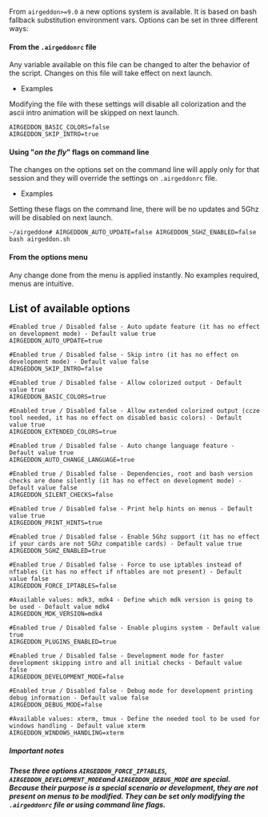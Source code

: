 From `airgeddon>=9.0` a new options system is available. It is based on bash fallback substitution environment vars. Options can be set in three different ways:

#### From the `.airgeddonrc` file

Any variable available on this file can be changed to alter the behavior of the script. Changes on this file will take effect on next launch.

 - Examples

Modifying the file with these settings will disable all colorization and the ascii intro animation will be skipped on next launch.
```
AIRGEDDON_BASIC_COLORS=false
AIRGEDDON_SKIP_INTRO=true
```

#### Using "_on the fly_" flags on command line

The changes on the options set on the command line will apply only for that session and they will override the settings on `.airgeddonrc` file.

 - Examples

Setting these flags on the command line, there will be no updates and 5Ghz will be disabled on next launch.
```
~/airgeddon# AIRGEDDON_AUTO_UPDATE=false AIRGEDDON_5GHZ_ENABLED=false bash airgeddon.sh
```
 
#### From the options menu

Any change done from the menu is applied instantly. No examples required, menus are intuitive.

## List of available options

```
#Enabled true / Disabled false - Auto update feature (it has no effect on development mode) - Default value true
AIRGEDDON_AUTO_UPDATE=true

#Enabled true / Disabled false - Skip intro (it has no effect on development mode) - Default value false
AIRGEDDON_SKIP_INTRO=false

#Enabled true / Disabled false - Allow colorized output - Default value true
AIRGEDDON_BASIC_COLORS=true

#Enabled true / Disabled false - Allow extended colorized output (ccze tool needed, it has no effect on disabled basic colors) - Default value true
AIRGEDDON_EXTENDED_COLORS=true

#Enabled true / Disabled false - Auto change language feature - Default value true
AIRGEDDON_AUTO_CHANGE_LANGUAGE=true

#Enabled true / Disabled false - Dependencies, root and bash version checks are done silently (it has no effect on development mode) - Default value false
AIRGEDDON_SILENT_CHECKS=false

#Enabled true / Disabled false - Print help hints on menus - Default value true
AIRGEDDON_PRINT_HINTS=true

#Enabled true / Disabled false - Enable 5Ghz support (it has no effect if your cards are not 5Ghz compatible cards) - Default value true
AIRGEDDON_5GHZ_ENABLED=true

#Enabled true / Disabled false - Force to use iptables instead of nftables (it has no effect if nftables are not present) - Default value false
AIRGEDDON_FORCE_IPTABLES=false

#Available values: mdk3, mdk4 - Define which mdk version is going to be used - Default value mdk4
AIRGEDDON_MDK_VERSION=mdk4

#Enabled true / Disabled false - Enable plugins system - Default value true
AIRGEDDON_PLUGINS_ENABLED=true

#Enabled true / Disabled false - Development mode for faster development skipping intro and all initial checks - Default value false
AIRGEDDON_DEVELOPMENT_MODE=false

#Enabled true / Disabled false - Debug mode for development printing debug information - Default value false
AIRGEDDON_DEBUG_MODE=false

#Available values: xterm, tmux - Define the needed tool to be used for windows handling - Default value xterm
AIRGEDDON_WINDOWS_HANDLING=xterm
```
##### Important notes

##### These three options `AIRGEDDON_FORCE_IPTABLES`, `AIRGEDDON_DEVELOPMENT_MODE`and `AIRGEDDON_DEBUG_MODE` are special. Because their purpose is a special scenario or development, they are not present on menus to be modified. They can be set only modifying the `.airgeddonrc` file or using command line flags.